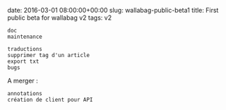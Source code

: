 date: 2016-03-01 08:00:00+00:00
slug: wallabag-public-beta1
title: First public beta for wallabag v2
tags: v2




    doc
    maintenance

    traductions
    supprimer tag d'un article
    export txt
    bugs

A merger :

    annotations
    création de client pour API
